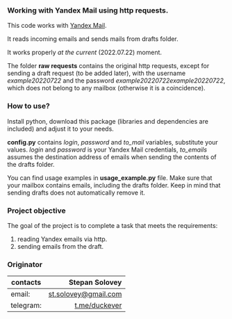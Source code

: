 ### Working with Yandex Mail using http requests.

This code works with [Yandex Mail](https://mail.yandex.ru/ "Yandex Mail"). 

It reads incoming emails and sends mails from drafts folder.

It works properly *at the current* (2022.07.22) moment. 

The folder **raw requests** contains the original http requests, except for sending a draft request (to be added later), with the username *example20220722* and the password *example20220722example20220722*, which does not belong to any mailbox (otherwise it is a coincidence).

### How to use?

Install python, download this package (libraries and dependencies are included) and adjust it to your needs.

**config.py** contains *login*, *password* and *to_mail* variables, substitute your values. *login* and *password* is your Yandex Mail credentials, *to_emails* assumes the destination address of emails when sending the contents of the drafts folder. 

You can find usage examples in **usage_example.py** file. Make sure that your mailbox contains emails, including the drafts folder. Keep in mind that sending drafts does not automatically remove it.

### Project objective

The goal of the project is to complete a task that meets the requirements: 
1. reading Yandex emails via http.
2. sending emails from the draft.

### Originator

| contacts        | Stepan Solovey |
| ------------- |-------------:| 
| email:      | st.solovey@gmail.com |
| telegram:      | [t.me/duckever](https://t.me/duckever)      |   
